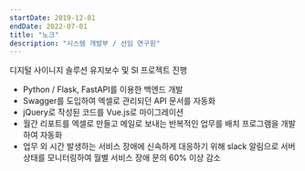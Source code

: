 ```yaml
---
startDate: 2019-12-01
endDate: 2022-07-01
title: "노크"
description: "시스템 개발부 / 선임 연구원"
---
```


디지털 사이니지 솔루션 유지보수 및 SI 프로젝트 진행

- Python / Flask, FastAPI를 이용한 백엔드 개발
- Swagger를 도입하여 엑셀로 관리되던 API 문서를 자동화
- jQuery로 작성된 코드를 Vue.js로 마이그레이션
- 월간 리포트를 엑셀로 만들고 메일로 보내는 반복적인 업무를 배치 프로그램을 개발하여 자동화
- 업무 외 시간 발생하는 서비스 장애에 신속하게 대응하기 위해 slack 알림으로 서버 상태를 모니터링하여 월별 서비스 장애 문의 60% 이상 감소
